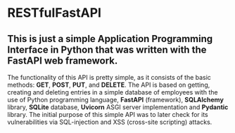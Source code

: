 # RESTfulFastAPI

## This is just a simple Application Programming Interface in Python that was written with the FastAPI web framework. 

The functionality of this API is pretty simple, as it consists of the basic methods: **GET**, **POST**, **PUT**, and **DELETE**.
The API is based on getting, creating and deleting entries in a simple database of employees with the use of Python programming language, **FastAPI** (framework), **SQLAlchemy** library, **SQLite** database, **Uvicorn** ASGI server implementation and **Pydantic** library.
The initial purpose of this simple API was to later check for its vulnerabilities via SQL-injection and XSS (cross-site scripting) attacks.
